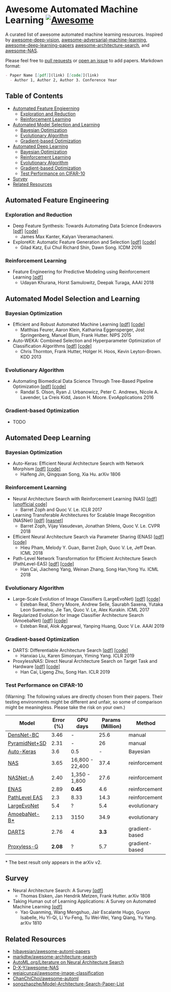 # Awesome Automated Machine Learning [![Awesome](https://awesome.re/badge.svg)](https://awesome.re)
A curated list of awesome automated machine learning resources. 
Inspired by [awesome-deep-vision](https://github.com/kjw0612/awesome-deep-vision), 
[awesome-adversarial-machine-learning](https://github.com/yenchenlin/awesome-adversarial-machine-learning), 
[awesome-deep-learning-papers](https://github.com/terryum/awesome-deep-learning-papers)
[awesome-architecture-search](https://github.com/markdtw/awesome-architecture-search), and
[awesome-NAS](https://github.com/D-X-Y/awesome-NAS).

Please feel free to [pull requests](https://github.com/YIWEI-CHEN/awesome-automated-machine-learning/pulls) 
or [open an issue](https://github.com/YIWEI-CHEN/awesome-automated-machine-learning/issues) to add papers.
Markdown format:
```markdown
- Paper Name [[pdf]](link) [[code]](link)
  - Author 1, Author 2, Author 3. Conference Year
```


## Table of Contents
- [Automated Feature Engieerning](#automated-feature-engineering)
    - [Exploration and Reduction](#exploration-and-reduction)
    - [Reinforcement Learning](#reinforcement-learning)
- [Automated Model Selection and Learning](#automated-model-selection-and-learning)
    - [Bayesian Optimization](#bayesian-optimization)
    - [Evolutionary Algorithm](#evolutionary-algorithm)
    - [Gradient-based Optimization](#gradient-based-optimization)
- [Automated Deep Learning](#automated-deep-learning)
    - [Bayesian Optimization](#bayesian-optimization)
    - [Reinforcement Learning](#reinforcement-learning)
    - [Evolutionary Algorithm](#evolutionary-algorithm)
    - [Gradient-based Optimization](#gradient-based-optimization)
    - [Test Performance on CIFAR-10](#test-performance-on-cifar-10)
- [Survey](#survey)
- [Related Resources](#related-resources)

## Automated Feature Engineering

### Exploration and Reduction
- Deep Feature Synthesis: Towards Automating Data Science Endeavors
    [[pdf]](https://ieeexplore.ieee.org/document/7344858)
    [[code]](https://github.com/Featuretools/featuretools)
     - James Max Kanter, Kalyan Veeramachaneni. 
- ExploreKit: Automatic Feature Generation and Selection
    [[pdf]](https://ieeexplore.ieee.org/document/7837936)
    [[code]](https://github.com/giladkatz/ExploreKit)
    - Gilad Katz, Eui Chul Richard Shin, Dawn Song. ICDM 2016
   
### Reinforcement Learning
- Feature Engineering for Predictive Modeling using Reinforcement Learning
    [[pdf]](https://www.aaai.org/ocs/index.php/AAAI/AAAI18/paper/download/16564/16719)
    - Udayan Khurana, Horst Samulowitz, Deepak Turaga, AAAI 2018

## Automated Model Selection and Learning

### Bayesian Optimization
- Efficient and Robust Automated Machine Learning
    [[pdf]](https://papers.nips.cc/paper/5872-efficient-and-robust-automated-machine-learning.pdf)
    [[code]](https://github.com/automl/auto-sklearn)
    - Matthias Feurer, Aaron Klein, Katharina Eggensperger, Jost Springenberg, Manuel Blum, Frank Hutter. NIPS 2015
- Auto-WEKA: Combined Selection and Hyperparameter Optimization of Classification Algorithms
    [[pdf]](http://www.cs.ubc.ca/labs/beta/Projects/autoweka/papers/autoweka.pdf)
    [[code]](https://github.com/automl/autoweka)
    - Chris Thornton, Frank Hutter, Holger H. Hoos, Kevin Leyton-Brown. KDD 2013

### Evolutionary Algorithm
- Automating Biomedical Data Science Through Tree-Based Pipeline Optimization
    [[pdf]](https://link.springer.com/chapter/10.1007/978-3-319-31204-0_9)
    [[code]](https://github.com/EpistasisLab/tpot)
    - Randal S. Olson, Ryan J. Urbanowicz, Peter C. Andrews, Nicole A. Lavender, La Creis Kidd, Jason H. Moore. 
      EvoApplications 2016

### Gradient-based Optimization
- TODO

## Automated Deep Learning

### Bayesian Optimization
- Auto-Keras: Efficient Neural Architecture Search with Network Morphism
    [[pdf]](https://arxiv.org/abs/1806.10282)
    [[code]](https://github.com/jhfjhfj1/autokeras)
    - Haifeng Jin, Qingquan Song, Xia Hu. arXiv 1806

### Reinforcement Learning
- Neural Architecture Search with Reinforcement Learning (NAS)
    [[pdf]](https://arxiv.org/abs/1611.01578)
    [[unofficial code]](https://github.com/titu1994/neural-architecture-search)
    - Barret Zoph and Quoc V. Le. ICLR 2017
- Learning Transferable Architectures for Scalable Image Recognition (NASNet)
    [[pdf]](http://openaccess.thecvf.com/content_cvpr_2018/papers/Zoph_Learning_Transferable_Architectures_CVPR_2018_paper.pdf)
    [[nasnet]](https://github.com/tensorflow/models/tree/master/research/slim/nets/nasnet)
    - Barret Zoph, Vijay Vasudevan, Jonathan Shlens, Quoc V. Le. CVPR 2018
- Efficient Neural Architecture Search via Parameter Sharing (ENAS)
    [[pdf]](http://proceedings.mlr.press/v80/pham18a.html) 
    [[code]](https://github.com/melodyguan/enas)
    - Hieu Pham, Melody Y. Guan, Barret Zoph, Quoc V. Le, Jeff Dean. ICML 2018
- Path-Level Network Transformation for Efficient Architecture Search (PathLevel-EAS) 
    [[pdf]](http://proceedings.mlr.press/v80/cai18a/cai18a.pdf)
    [[code]](https://github.com/han-cai/PathLevel-EAS)
    - Han Cai, Jiacheng Yang,  Weinan Zhang, Song Han,Yong Yu. ICML 2018
    
### Evolutionary Algorithm
- Large-Scale Evolution of Image Classifiers (LargeEvoNet)
    [[pdf]](http://proceedings.mlr.press/v70/real17a)
    [[code]](https://github.com/tensorflow/models/tree/master/research/slim/nets/nasnet)
    - Esteban Real, Sherry Moore, Andrew Selle, Saurabh Saxena, Yutaka Leon Suematsu, Jie Tan, Quoc V. Le, 
      Alex Kurakin. ICML 2017
- Regularized Evolution for Image Classifier Architecture Search (AmoebaNet)
    [[pdf]](https://arxiv.org/abs/1802.01548)
    [[code]](https://github.com/tensorflow/tpu/tree/master/models/official/amoeba_net)
    - Esteban Real, Alok Aggarwal, Yanping Huang, Quoc V Le. AAAI 2019
    
### Gradient-based Optimization
- DARTS: Differentiable Architecture Search
    [[pdf]](https://openreview.net/pdf?id=S1eYHoC5FX)
    [[code]](https://github.com/quark0/darts)
    - Hanxiao Liu, Karen Simonyan, Yiming Yang. ICLR 2019
- ProxylessNAS: Direct Neural Architecture Search on Target Task and Hardware
    [[pdf]](https://openreview.net/pdf?id=HylVB3AqYm)
    [[code]](https://github.com/MIT-HAN-LAB/ProxylessNAS)
    - Han Cai, Ligeng Zhu, Song Han. ICLR 2019

### Test Performance on CIFAR-10
(Warning: The following values are directly chosen from their papers. Their testing environments might be different and unfair, so some of comparison might be meaningless. Please take the risk on your own.)

|    Model   | Error (%) | GPU days | Params (Million) | Method |
| ---------- | --------- | ------- | ---------------- | -------- |
| [DensNet-BC](http://openaccess.thecvf.com/content_cvpr_2017/papers/Huang_Densely_Connected_Convolutional_CVPR_2017_paper.pdf) | 3.46      | - | 25.6 | manual |
| [PyramidNet+SD](https://arxiv.org/abs/1802.02375) | 2.31 | - | 26 | manual |
| [Auto-Keras](https://arxiv.org/abs/1806.10282) | 3.6 | 0.5 | - | Bayesian |
| [NAS](https://arxiv.org/abs/1611.01578) | 3.65 | 16,800 - 22,400 | 37.4 | reinforcement |
| [NASNet-A](http://openaccess.thecvf.com/content_cvpr_2018/papers/Zoph_Learning_Transferable_Architectures_CVPR_2018_paper.pdf) | 2.40 | 1,350 - 1,800 | 27.6 | reinforcement |
| [ENAS](http://proceedings.mlr.press/v80/pham18a.html) | 2.89 | **0.45** | 4.6 | reinforcement |
| [PathLevel EAS](http://proceedings.mlr.press/v80/cai18a/cai18a.pdf) | 2.3 | 8.33  | 14.3 | reinforcement |
| [LargeEvoNet](http://proceedings.mlr.press/v70/real17a) | 5.4 | ? | 5.4 | evolutionary |
| [AmoebaNet-B*](https://arxiv.org/abs/1802.01548v2) | 2.13 | 3150 | 34.9 | evolutionary |
| [DARTS](https://openreview.net/pdf?id=S1eYHoC5FX) | 2.76 | 4 | **3.3** | gradient-based |
| [Proxyless-G](https://openreview.net/pdf?id=HylVB3AqYm) | **2.08** | ? | 5.7 | gradient-based |
 
 \* The best result only appears in the arXiv v2.
## Survey
- Neural Architecture Search: A Survey [[pdf]](https://arxiv.org/abs/1808.05377)
    - Thomas Elsken, Jan Hendrik Metzen, Frank Hutter. arXiv 1808
- Taking Human out of Learning Applications: A Survey on Automated Machine Learning 
    [[pdf]](https://arxiv.org/abs/1810.13306)
    - Yao Quanming, Wang Mengshuo, Jair Escalante Hugo, Guyon Isabelle, Hu Yi-Qi, Li Yu-Feng, Tu Wei-Wei, Yang Qiang, 
      Yu Yang. arXiv 1810

## Related Resources
- [hibayesian/awesome-automl-papers](https://github.com/hibayesian/awesome-automl-papers)
- [markdtw/awesome-architecture-search](https://github.com/markdtw/awesome-architecture-search)
- [AutoML.org/Literature on Neural Architecture Search](https://www.ml4aad.org/automl/literature-on-neural-architecture-search/)
- [D-X-Y/awesome-NAS](https://github.com/D-X-Y/awesome-NAS)
- [weiaicunzai/awesome-image-classification](https://github.com/weiaicunzai/awesome-image-classification)
- [ChanChiChoi/awesome-automl](https://github.com/ChanChiChoi/awesome-automl)
- [songzhaozhe/Model-Architecture-Search-Paper-List](https://github.com/songzhaozhe/Model-Architecture-Search-Paper-List)

